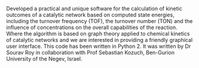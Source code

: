 Developed a practical and unique software for the calculation of kinetic outcomes of a catalytic network based on computed state energies, including the turnover frequency (TOF), the turnover number (TON) and the influence of concentrations on the overall capabilities of the reaction. Where the algorithm is based on graph theory applied to chemical kinetics of catalytic networks and we are interested in providing a friendly graphical user interface.
This code has been written in Python 2. It was written by Dr Sourav Roy in collaboration with Prof Sebastian Kozuch, Ben-Gurion University of the Negev, Israel.
